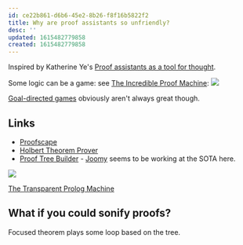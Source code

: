 ```yaml
---
id: ce22b861-d6b6-45e2-8b26-f8f16b5822f2
title: Why are proof assistants so unfriendly?
desc: ''
updated: 1615482779858
created: 1615482779858
---
```

Inspired by Katherine Ye's [Proof assistants as a tool for thought](https://www.cs.cmu.edu/~kqy/resources/coq_tools_for_thought.pdf).

Some logic can be a game: see [The Incredible Proof Machine](https://incredible.pm/):
![](attachments/2021-01-29-01-40-51.png)

[Goal-directed games](https://www.youtube.com/watch?v=w1_zmx-wU0U) obviously aren't always great though.

## Links

- [Proofscape](https://royalroadmath.org/newpfsc.html)
- [Holbert Theorem Prover](http://liamoc.net/holbert/)
- [Proof Tree Builder](https://joom.github.io/proof-tree-builder/src/) - [Joomy](https://www.cs.princeton.edu/~ckorkut/) seems to be working at the SOTA here.

![](attachments/2021-02-01-17-49-32.png)

[The Transparent Prolog Machine](https://core.ac.uk/download/pdf/81925898.pdf)

## What if you could sonify proofs?

Focused theorem plays some loop based on the tree.

